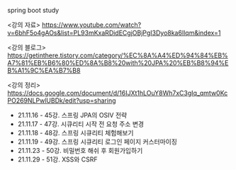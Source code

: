 spring boot study

<강의 자료>
https://www.youtube.com/watch?v=6bhF5o4gAOs&list=PL93mKxaRDidECgjOBjPgI3Dyo8ka6Ilqm&index=1

<강의 블로그>
https://getinthere.tistory.com/category/%EC%8A%A4%ED%94%84%EB%A7%81%EB%B6%80%ED%8A%B8%20with%20JPA%20%EB%B8%94%EB%A1%9C%EA%B7%B8

<강의 정리>
https://docs.google.com/document/d/16IJXt1hLOuY8Wh7xC3gIq_qmtw0KcPO269NLPwlUBDk/edit?usp=sharing


- 21.11.16 - 45강. 스프링 JPA의 OSIV 전략
- 21.11.17 - 47강. 시큐리티 시작 전 요청 주소 변경
- 21.11.18 - 48강. 스프링 시큐리티 체험해보기
- 21.11.19 - 49강. 스프링 시큐리티 로그인 페이지 커스터마이징
- 21.11.23 - 50강. 비밀번호 해쉬 후 회원가입하기
- 21.11.29 - 51강. XSS와 CSRF